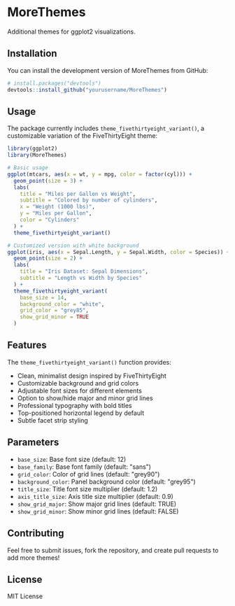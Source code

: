 # MoreThemes

Additional themes for ggplot2 visualizations.

## Installation

You can install the development version of MoreThemes from GitHub:

```r
# install.packages("devtools")
devtools::install_github("yourusername/MoreThemes")
```

## Usage

The package currently includes `theme_fivethirtyeight_variant()`, a customizable variation of the FiveThirtyEight theme:

```r
library(ggplot2)
library(MoreThemes)

# Basic usage
ggplot(mtcars, aes(x = wt, y = mpg, color = factor(cyl))) +
  geom_point(size = 3) +
  labs(
    title = "Miles per Gallon vs Weight",
    subtitle = "Colored by number of cylinders",
    x = "Weight (1000 lbs)",
    y = "Miles per Gallon",
    color = "Cylinders"
  ) +
  theme_fivethirtyeight_variant()

# Customized version with white background
ggplot(iris, aes(x = Sepal.Length, y = Sepal.Width, color = Species)) +
  geom_point(size = 2) +
  labs(
    title = "Iris Dataset: Sepal Dimensions",
    subtitle = "Length vs Width by Species"
  ) +
  theme_fivethirtyeight_variant(
    base_size = 14,
    background_color = "white",
    grid_color = "grey85",
    show_grid_minor = TRUE
  )
```

## Features

The `theme_fivethirtyeight_variant()` function provides:

- Clean, minimalist design inspired by FiveThirtyEight
- Customizable background and grid colors
- Adjustable font sizes for different elements
- Option to show/hide major and minor grid lines
- Professional typography with bold titles
- Top-positioned horizontal legend by default
- Subtle facet strip styling

## Parameters

- `base_size`: Base font size (default: 12)
- `base_family`: Base font family (default: "sans")
- `grid_color`: Color of grid lines (default: "grey90")
- `background_color`: Panel background color (default: "grey95")
- `title_size`: Title font size multiplier (default: 1.2)
- `axis_title_size`: Axis title size multiplier (default: 0.9)
- `show_grid_major`: Show major grid lines (default: TRUE)
- `show_grid_minor`: Show minor grid lines (default: FALSE)

## Contributing

Feel free to submit issues, fork the repository, and create pull requests to add more themes!

## License

MIT License
